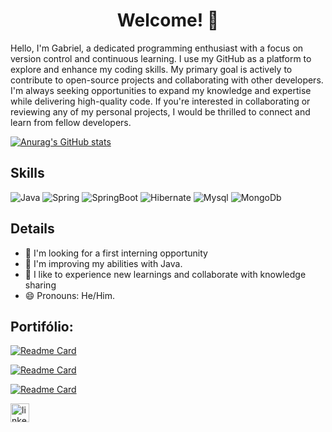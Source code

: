 <h1 align="center"> Welcome! 👋</h1>


Hello, I'm Gabriel, a dedicated programming enthusiast with a focus on version control and continuous learning. I use my GitHub as a platform to explore and enhance my coding skills. My primary goal is actively to contribute to open-source projects and collaborating with other developers. I'm always seeking opportunities to expand my knowledge and expertise while delivering high-quality code. If you're interested in collaborating or reviewing any of my personal projects, I would be thrilled to connect and learn from fellow developers. 


[![Anurag's GitHub stats](https://github-readme-stats.vercel.app/api?username=Nacturem&count_private=true&show_icons=true&theme=tokyonight)](https://github.com/anuraghazra/github-readme-stats)



## Skills

![Java](https://img.shields.io/badge/Java-ED8B00?style=for-the-badge&logo=openjdk&logoColor=white)
![Spring](https://img.shields.io/badge/Spring-6DB33F?style=for-the-badge&logo=spring&logoColor=white)
![SpringBoot](https://img.shields.io/badge/Spring_Boot-F2F4F9?style=for-the-badge&logo=spring-boot)
![Hibernate](https://img.shields.io/badge/Hibernate-59666C?style=for-the-badge&logo=Hibernate&logoColor=white)
![Mysql](https://img.shields.io/badge/MySQL-005C84?style=for-the-badge&logo=mysql&logoColor=white)
![MongoDb](https://img.shields.io/badge/MongoDB-4EA94B?style=for-the-badge&logo=mongodb&logoColor=white)

## Details
- 🔭 I'm looking for a first interning opportunity
- 🌱 I'm improving my abilities with Java.
- 🤗 I like to experience new learnings and collaborate with knowledge sharing
- 😄 Pronouns: He/Him.


## Portifólio:

[![Readme Card](https://github-readme-stats.vercel.app/api/pin/?username=Nacturem&repo=chess-system&theme=tokyonight
)](https://github.com/anuraghazra/github-readme-stats)

[![Readme Card](https://github-readme-stats.vercel.app/api/pin/?username=Nacturem&repo=WebProject&theme=tokyonight
)](https://github.com/anuraghazra/github-readme-stats)

[![Readme Card](https://github-readme-stats.vercel.app/api/pin/?username=Nacturem&repo=demo-dao-jdbc&theme=tokyonight
)](https://github.com/anuraghazra/github-readme-stats)


[<img src='https://img.shields.io/badge/LinkedIn-0077B5?style=for-the-badge&logo=linkedin&logoColor=white' alt='linkedin' height='30'>](https://www.linkedin.com/in/gabriel-gomes-de-sousa-202138220/)



